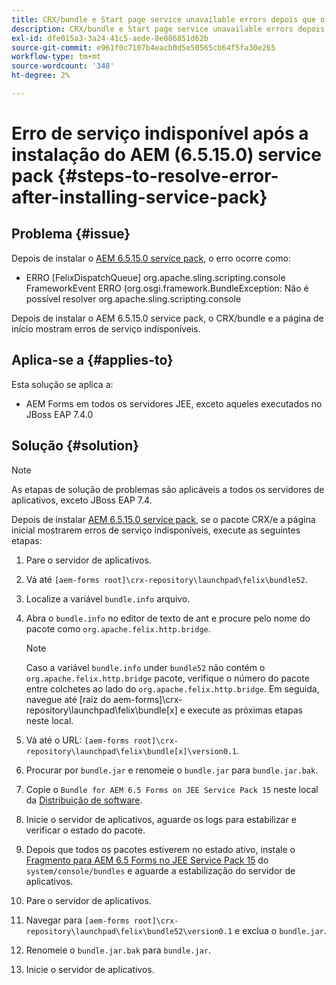 ```yaml
---
title: CRX/bundle e Start page service unavailable errors depois que o service pack 6.5.15.0 mais recente for instalado
description: CRX/bundle e Start page service unavailable errors depois que o service pack 6.5.15.0 mais recente for instalado
exl-id: dfe015a3-3a24-41c5-aede-8e086851d62b
source-git-commit: e961f0c7107b4eacb0d5e50565cb64f5fa30e265
workflow-type: tm+mt
source-wordcount: '348'
ht-degree: 2%

---
```


# Erro de serviço indisponível após a instalação do AEM (6.5.15.0) service pack {#steps-to-resolve-error-after-installing-service-pack}

## Problema {#issue}

Depois de instalar o [AEM 6.5.15.0 service pack](https://experience.adobe.com/#/downloads/content/software-distribution/en/aem.html?package=/content/software-distribution/en/details.html/content/dam/aem/public/adobe/packages/cq650/servicepack/aem-service-pkg-6.5.15.0.zip), o erro ocorre como:
* ERRO [FelixDispatchQueue] org.apache.sling.scripting.console FrameworkEvent ERRO (org.osgi.framework.BundleException: Não é possível resolver org.apache.sling.scripting.console

Depois de instalar o AEM 6.5.15.0 service pack, o CRX/bundle e a página de início mostram erros de serviço indisponíveis.

## Aplica-se a {#applies-to}

Esta solução se aplica a:
* AEM Forms em todos os servidores JEE, exceto aqueles executados no JBoss EAP 7.4.0

## Solução {#solution}

>[!NOTE]
>
>As etapas de solução de problemas são aplicáveis a todos os servidores de aplicativos, exceto JBoss EAP 7.4.

Depois de instalar [AEM 6.5.15.0 service pack](https://experience.adobe.com/#/downloads/content/software-distribution/en/aem.html?package=/content/software-distribution/en/details.html/content/dam/aem/public/adobe/packages/cq650/servicepack/aem-service-pkg-6.5.15.0.zip), se o pacote CRX/e a página inicial mostrarem erros de serviço indisponíveis, execute as seguintes etapas:

1. Pare o servidor de aplicativos.
1. Vá até `[aem-forms root]\crx-repository\launchpad\felix\bundle52`.
1. Localize a variável `bundle.info` arquivo.
1. Abra o `bundle.info` no editor de texto de ant e procure pelo nome do pacote como `org.apache.felix.http.bridge`.

   >[!NOTE]
   >
   >Caso a variável `bundle.info` under `bundle52` não contém o `org.apache.felix.http.bridge` pacote, verifique o número do pacote entre colchetes ao lado do `org.apache.felix.http.bridge`. Em seguida, navegue até [raiz do aem-forms]\crx-repository\launchpad\felix\bundle[x] e execute as próximas etapas neste local.

1. Vá até o URL: `[aem-forms root]\crx-repository\launchpad\felix\bundle[x]\version0.1`.
1. Procurar por `bundle.jar` e renomeie o `bundle.jar` para `bundle.jar.bak`.
1. Copie o `Bundle for AEM 6.5 Forms on JEE Service Pack 15` neste local da [Distribuição de software](https://experience.adobe.com/#/downloads/content/software-distribution/en/aem.html?package=/content/software-distribution/en/details.html/content/dam/aem/public/adobe/packages/cq650/featurepack/bundle.jar).
1. Inicie o servidor de aplicativos, aguarde os logs para estabilizar e verificar o estado do pacote.
1. Depois que todos os pacotes estiverem no estado ativo, instale o [Fragmento para AEM 6.5 Forms no JEE Service Pack 15](https://experience.adobe.com/#/downloads/content/software-distribution/en/aem.html?package=/content/software-distribution/en/details.html/content/dam/aem/public/adobe/packages/cq650/featurepack/org.apache.felix.http.servlet-api-1.2.0_fragment_full.jar) do `system/console/bundles` e aguarde a estabilização do servidor de aplicativos.
1. Pare o servidor de aplicativos.
1. Navegar para `[aem-forms root]\crx-repository\launchpad\felix\bundle52\version0.1` e exclua o `bundle.jar`.
1. Renomeie o `bundle.jar.bak` para `bundle.jar`.
1. Inicie o servidor de aplicativos.
